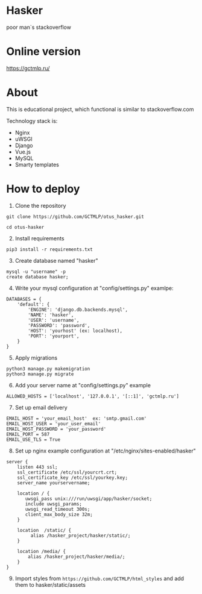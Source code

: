 # Hasker
poor man`s stackoverflow

# Online version
https://gctmlp.ru/

# About

This is educational project, which functional is similar to stackoverflow.com

Technology stack is:
  - Nginx
  - uWSGI
  - Django
  - Vue.js
  - MySQL
  - Smarty templates

# How to deploy

1. Clone the repository
```
git clone https://github.com/GCTMLP/otus_hasker.git
```
```
cd otus-hasker
```

2. Install requirements
```
pip3 install -r requirements.txt
```

3. Create database named "hasker"
```
mysql -u "username" -p
create database hasker;
```

4. Write your mysql configuration at "config/settings.py"
examlpe:
```
DATABASES = {
    'default': {
        'ENGINE': 'django.db.backends.mysql',
        'NAME': 'hasker',
        'USER': 'username',
        'PASSWORD': 'password',
        'HOST': 'yourhost' (ex: localhost),
        'PORT': 'yourport',
    }
}
```

5. Apply migrations
```
python3 manage.py makemigration
python3 manage.py migrate
```

6. Add your server name at "config/settings.py"
example
```
ALLOWED_HOSTS = ['localhost', '127.0.0.1', '[::1]', 'gctmlp.ru']
```
7. Set up email delivery 
```
EMAIL_HOST = 'your_email_host'  ex: 'smtp.gmail.com'
EMAIL_HOST_USER = 'your_user_email'
EMAIL_HOST_PASSWORD = 'your_password'
EMAIL_PORT = 587
EMAIL_USE_TLS = True
```

8. Set up nginx
example configuration at "/etc/nginx/sites-enabled/hasker"
```
server {
    listen 443 ssl;
    ssl_certificate /etc/ssl/yourcrt.crt;
    ssl_certificate_key /etc/ssl/yourkey.key;
    server_name yourservername;

    location / {
       uwsgi_pass unix:///run/uwsgi/app/hasker/socket;
       include uwsgi_params;
       uwsgi_read_timeout 300s;
       client_max_body_size 32m;
    }

    location  /static/ {
         alias /hasker_project/hasker/static/;
    }

    location /media/ {
        alias /hasker_project/hasker/media/;
    }
}
```

9. Import styles from ```https://github.com/GCTMLP/html_styles``` and add them to hasker/static/assets

